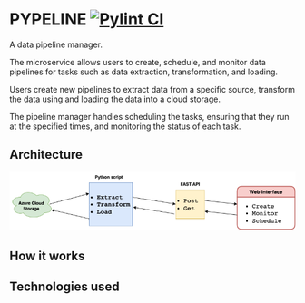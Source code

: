# PYPELINE [![Pylint CI](https://github.com/nogibjj/pypeline/actions/workflows/makefile.yml/badge.svg)](https://github.com/nogibjj/pypeline/actions/workflows/makefile.yml)
A data pipeline manager. 

The microservice allows users to create, schedule, and monitor data pipelines for tasks such as data extraction, transformation, and loading. 

Users create new pipelines to extract data from a specific source, transform the data using and loading the data into a cloud storage.

The pipeline manager handles scheduling the tasks, ensuring that they run at the specified times, and monitoring the status of each task.

## Architecture

![](architecture.png)


## How it works


## Technologies used
